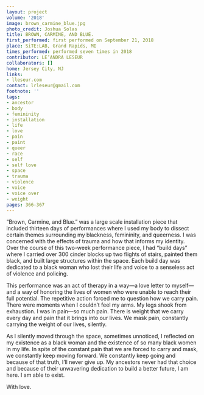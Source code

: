 ```yaml
---
layout: project
volume: '2018'
image: brown_carmine_blue.jpg
photo_credit: Joshua Solas
title: BROWN, CARMINE, AND BLUE.
first_performed: first performed on September 21, 2018
place: SiTE:LAB, Grand Rapids, MI
times_performed: performed seven times in 2018
contributor: LE’ANDRA LESEUR
collaborators: []
home: Jersey City, NJ
links:
- lleseur.com
contact: lrleseur@gmail.com
footnote: ''
tags:
- ancestor
- body
- femininity
- installation
- life
- love
- pain
- paint
- queer
- race
- self
- self love
- space
- trauma
- violence
- voice
- voice over
- weight
pages: 366-367
---
```




“Brown, Carmine, and Blue.” was a large scale installation piece that included thirteen days of performances where I used my body to dissect certain themes surrounding my blackness, femininity, and queerness. I was concerned with the effects of trauma and how that informs my identity. Over the course of this two-week performance piece, I had “build days” where I carried over 300 cinder blocks up two flights of stairs, painted them black, and built large structures within the space. Each build day was dedicated to a black woman who lost their life and voice to a senseless act of violence and policing.

This performance was an act of therapy in a way—a love letter to myself—and a way of honoring the lives of women who were unable to reach their full potential. The repetitive action forced me to question how we carry pain. There were moments when I couldn’t feel my arms. My legs shook from exhaustion. I was in pain—so much pain. There is weight that we carry every day and pain that it brings into our lives. We mask pain, constantly carrying the weight of our lives, silently.

As I silently moved through the space, sometimes unnoticed, I reflected on my existence as a black woman and the existence of so many black women in my life. In spite of the constant pain that we are forced to carry and mask, we constantly keep moving forward. We constantly keep going and because of that truth, I’ll never give up. My ancestors never had that choice and because of their unwavering dedication to build a better future, I am here. I am able to exist.

With love.
